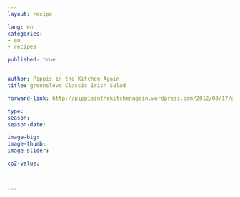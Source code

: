 ```yaml
---
layout: recipe

lang: en
categories:
- en
- recipes

published: true


author: Pippis in the Kitchen Again
title: greenslove Classic Irish Salad

forward-link: http://pippisinthekitchenagain.wordpress.com/2012/03/17/greenslove-classic-irish-salad/

type: 
season: 
season-date:  

image-big: 
image-thumb: 
image-slider: 

co2-value: 



---
```

